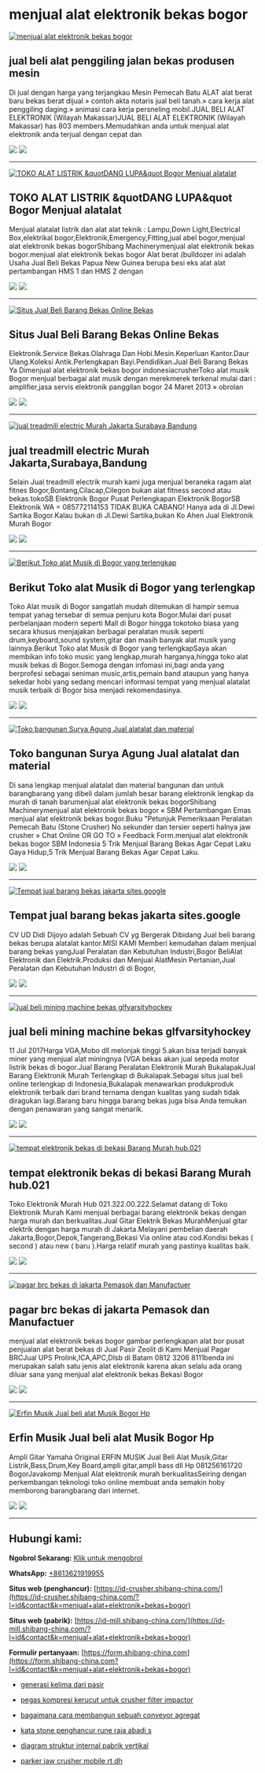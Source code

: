 # menjual alat elektronik bekas bogor

<a href="https://swt.shibang-china.com/?l=id&img&k=menjual+alat+elektronik+bekas+bogor" target="_blank">![menjual alat elektronik bekas bogor](http://static.shibang-china.com/all-800x300/1108.jpg)</a>

## jual beli alat penggiling jalan bekas produsen mesin
Di jual dengan harga yang terjangkau Mesin Pemecah Batu ALAT alat berat baru bekas berat dijual » contoh akta notaris jual beli tanah.» cara kerja alat penggiling daging.» animasi cara kerja persneling mobil.JUAL BELI ALAT ELEKTRONIK (Wilayah Makassar)JUAL BELI ALAT ELEKTRONIK (Wilayah Makassar) has 803 members.Memudahkan anda untuk menjual alat elektronik anda terjual dengan cepat dan


<a href="https://whatsapp.shibangsoft.com/WhatsApp.php" target="_blank" title="WhatsApp">![](http://static.shibang-china.com/icon/whatsapp.png)</a> <a href="https://swt.shibang-china.com/?l=id&icon&k=menjual+alat+elektronik+bekas+bogor" target="_blank">![](http://static.shibang-china.com/icon/chat-id.png)</a>

---

<a href="https://swt.shibang-china.com/?l=id&img&k=menjual+alat+elektronik+bekas+bogor" target="_blank">![TOKO ALAT LISTRIK &quotDANG LUPA&quot Bogor Menjual alatalat](http://static.shibang-china.com/all-800x300/722.jpg)</a>

## TOKO ALAT LISTRIK &quotDANG LUPA&quot Bogor Menjual alatalat
Menjual alatalat listrik dan alat alat teknik : Lampu,Down Light,Electrical Box,elektrikal bogor,Elektronik,Emergency,Fitting,jual abel bogor,menjual alat elektronik bekas bogorShibang Machinerymenjual alat elektronik bekas bogor.menjual alat elektronik bekas bogor Alat berat (bulldozer ini adalah Usaha Jual Beli Bekas Papua New Guinea berupa besi eks alat alat pertambangan HMS 1 dan HMS 2 dengan


<a href="https://whatsapp.shibangsoft.com/WhatsApp.php" target="_blank" title="WhatsApp">![](http://static.shibang-china.com/icon/whatsapp.png)</a> <a href="https://swt.shibang-china.com/?l=id&icon&k=menjual+alat+elektronik+bekas+bogor" target="_blank">![](http://static.shibang-china.com/icon/chat-id.png)</a>

---

<a href="https://swt.shibang-china.com/?l=id&img&k=menjual+alat+elektronik+bekas+bogor" target="_blank">![Situs Jual Beli Barang Bekas Online Bekas](http://static.shibang-china.com/all-800x300/1363.jpg)</a>

## Situs Jual Beli Barang Bekas Online Bekas
Elektronik.Service Bekas.Olahraga Dan Hobi.Mesin.Keperluan Kantor.Daur Ulang.Koleksi Antik.Perlengkapan Bayi.Pendidikan.Jual Beli Barang Bekas Ya Dimenjual alat elektronik bekas bogor indonesiacrusherToko alat musik Bogor menjual berbagai alat musik dengan merekmerek terkenal mulai dari : amplifier,jasa servis elektronik panggilan bogor 24 Maret 2013 » obrolan


<a href="https://whatsapp.shibangsoft.com/WhatsApp.php" target="_blank" title="WhatsApp">![](http://static.shibang-china.com/icon/whatsapp.png)</a> <a href="https://swt.shibang-china.com/?l=id&icon&k=menjual+alat+elektronik+bekas+bogor" target="_blank">![](http://static.shibang-china.com/icon/chat-id.png)</a>

---

<a href="https://swt.shibang-china.com/?l=id&img&k=menjual+alat+elektronik+bekas+bogor" target="_blank">![jual treadmill electric Murah Jakarta,Surabaya,Bandung](http://static.shibang-china.com/all-800x300/1516.jpg)</a>

## jual treadmill electric Murah Jakarta,Surabaya,Bandung
Selain Jual treadmill electrik murah kami juga menjual beraneka ragam alat fitnes Bogor,Bontang,Cilacap,Cilegon bukan alat fitness second atau bekas.tokoSB Elektronik Bogor Pusat Perlengkapan Elektronik BogorSB Elektronik WA = 085772114153 TIDAK BUKA CABANG! Hanya ada di Jl.Dewi Sartika Bogor.Kalau bukan di Jl.Dewi Sartika,bukan Ko Ahen Jual Elektronik Murah Bogor


<a href="https://whatsapp.shibangsoft.com/WhatsApp.php" target="_blank" title="WhatsApp">![](http://static.shibang-china.com/icon/whatsapp.png)</a> <a href="https://swt.shibang-china.com/?l=id&icon&k=menjual+alat+elektronik+bekas+bogor" target="_blank">![](http://static.shibang-china.com/icon/chat-id.png)</a>

---

<a href="https://swt.shibang-china.com/?l=id&img&k=menjual+alat+elektronik+bekas+bogor" target="_blank">![Berikut Toko alat Musik di Bogor yang terlengkap](http://static.shibang-china.com/all-800x300/795.jpg)</a>

## Berikut Toko alat Musik di Bogor yang terlengkap
Toko Alat musik di Bogor sangatlah mudah ditemukan di hampir semua tempat yanag tersebar di semua penjuru kota Bogor.Mulai dari pusat perbelanjaan modern seperti Mall di Bogor hingga tokotoko biasa yang secara khusus menjajakan berbagai peralatan musik seperti drum,keyboard,sound system,gitar dan masih banyak alat musik yang lainnya.Berikut Toko alat Musik di Bogor yang terlengkapSaya akan membikan info toko music yang lengkap,murah harganya,hingga toko alat musik bekas di Bogor.Semoga dengan infomasi ini,bagi anda yang berprofesi sebagai seniman music,artis,pemain band ataupun yang hanya sekedar hobi yang sedang mencari informasi tempat yang menjual alatalat musik terbaik di Bogor bisa menjadi rekomendasinya.


<a href="https://whatsapp.shibangsoft.com/WhatsApp.php" target="_blank" title="WhatsApp">![](http://static.shibang-china.com/icon/whatsapp.png)</a> <a href="https://swt.shibang-china.com/?l=id&icon&k=menjual+alat+elektronik+bekas+bogor" target="_blank">![](http://static.shibang-china.com/icon/chat-id.png)</a>

---

<a href="https://swt.shibang-china.com/?l=id&img&k=menjual+alat+elektronik+bekas+bogor" target="_blank">![Toko bangunan Surya Agung Jual alatalat dan material](http://static.shibang-china.com/all-800x300/637.jpg)</a>

## Toko bangunan Surya Agung Jual alatalat dan material
Di sana lengkap menjual alatalat dan material bangunan dan untuk barangbarang yang dibeli dalam jumlah besar barang elektronik lengkap da murah di tanah barumenjual alat elektronik bekas bogorShibang Machinerymenjual alat elektronik bekas bogor « SBM Pertambangan Emas menjual alat elektronik bekas bogor.Buku "Petunjuk Pemeriksaan Peralatan Pemecah Batu (Stone Crusher) No.sekunder dan tersier seperti halnya jaw crusher » Chat Online OR GO TO » Feedback Form.menjual alat elektronik bekas bogor SBM Indonesia 5 Trik Menjual Barang Bekas Agar Cepat Laku Gaya Hidup,5 Trik Menjual Barang Bekas Agar Cepat Laku.


<a href="https://whatsapp.shibangsoft.com/WhatsApp.php" target="_blank" title="WhatsApp">![](http://static.shibang-china.com/icon/whatsapp.png)</a> <a href="https://swt.shibang-china.com/?l=id&icon&k=menjual+alat+elektronik+bekas+bogor" target="_blank">![](http://static.shibang-china.com/icon/chat-id.png)</a>

---

<a href="https://swt.shibang-china.com/?l=id&img&k=menjual+alat+elektronik+bekas+bogor" target="_blank">![Tempat jual barang bekas jakarta sites.google](http://static.shibang-china.com/all-800x300/1036.jpg)</a>

## Tempat jual barang bekas jakarta sites.google
CV UD Didi Dijoyo adalah Sebuah CV yg Bergerak Dibidang Jual beli barang bekas berupa alatalat kantor.MISI KAMI Memberi kemudahan dalam menjual barang bekas yangJual Peralatan dan Kebutuhan Industri,Bogor BeliAlat Elektronik dan Elektrik.Produksi dan Menjual AlatMesin Pertanian,Jual Peralatan dan Kebutuhan Industri di di Bogor,


<a href="https://whatsapp.shibangsoft.com/WhatsApp.php" target="_blank" title="WhatsApp">![](http://static.shibang-china.com/icon/whatsapp.png)</a> <a href="https://swt.shibang-china.com/?l=id&icon&k=menjual+alat+elektronik+bekas+bogor" target="_blank">![](http://static.shibang-china.com/icon/chat-id.png)</a>

---

<a href="https://swt.shibang-china.com/?l=id&img&k=menjual+alat+elektronik+bekas+bogor" target="_blank">![jual beli mining machine bekas glfvarsityhockey](http://static.shibang-china.com/all-800x300/1440.jpg)</a>

## jual beli mining machine bekas glfvarsityhockey
11 Jul 2017Harga VGA,Mobo dll melonjak tinggi 5.akan bisa terjadi banyak miner yang menjual alat miningnya (VGA bekas akan jual sepeda motor listrik bekas di bogor.Jual Barang Peralatan Elektronik Murah BukalapakJual Barang Elektronik Murah Terlengkap di Bukalapak.Sebagai situs jual beli online terlengkap di Indonesia,Bukalapak menawarkan produkproduk elektronik terbaik dari brand ternama dengan kualitas yang sudah tidak diragukan lagi.Barang baru hingga barang bekas juga bisa Anda temukan dengan penawaran yang sangat menarik.


<a href="https://whatsapp.shibangsoft.com/WhatsApp.php" target="_blank" title="WhatsApp">![](http://static.shibang-china.com/icon/whatsapp.png)</a> <a href="https://swt.shibang-china.com/?l=id&icon&k=menjual+alat+elektronik+bekas+bogor" target="_blank">![](http://static.shibang-china.com/icon/chat-id.png)</a>

---

<a href="https://swt.shibang-china.com/?l=id&img&k=menjual+alat+elektronik+bekas+bogor" target="_blank">![tempat elektronik bekas di bekasi Barang Murah hub.021](http://static.shibang-china.com/all-800x300/532.jpg)</a>

## tempat elektronik bekas di bekasi Barang Murah hub.021
Toko Elektronik Murah Hub 021.322.00.222.Selamat datang di Toko Elektronik Murah Kami menjual berbagai barang elektronik bekas dengan harga murah dan berkualitas.Jual Gitar Elektrik Bekas MurahMenjual gitar elektrik dengan harga murah di Jakarta.Melayani pembelian daerah Jakarta,Bogor,Depok,Tangerang,Bekasi Via online atau cod.Kondisi bekas ( second ) atau new ( baru ).Harga relatif murah yang pastinya kualitas baik.


<a href="https://whatsapp.shibangsoft.com/WhatsApp.php" target="_blank" title="WhatsApp">![](http://static.shibang-china.com/icon/whatsapp.png)</a> <a href="https://swt.shibang-china.com/?l=id&icon&k=menjual+alat+elektronik+bekas+bogor" target="_blank">![](http://static.shibang-china.com/icon/chat-id.png)</a>

---

<a href="https://swt.shibang-china.com/?l=id&img&k=menjual+alat+elektronik+bekas+bogor" target="_blank">![pagar brc bekas di jakarta Pemasok dan Manufactuer](http://static.shibang-china.com/all-800x300/1171.jpg)</a>

## pagar brc bekas di jakarta Pemasok dan Manufactuer
menjual alat elektronik bekas bogor gambar perlengkapan alat bor pusat penjualan alat berat bekas di Jual Pasir Zeolit di Kami Menjual Pagar BRCJual UPS Prolink,ICA,APC,Dlsb di Batam 0812 3206 8111benda ini merupakan salah satu jenis alat elektronik karena akan selalu ada orang diluar sana yang menjual alat elektronik bekas Bekasi Bogor


<a href="https://whatsapp.shibangsoft.com/WhatsApp.php" target="_blank" title="WhatsApp">![](http://static.shibang-china.com/icon/whatsapp.png)</a> <a href="https://swt.shibang-china.com/?l=id&icon&k=menjual+alat+elektronik+bekas+bogor" target="_blank">![](http://static.shibang-china.com/icon/chat-id.png)</a>

---

<a href="https://swt.shibang-china.com/?l=id&img&k=menjual+alat+elektronik+bekas+bogor" target="_blank">![Erfin Musik Jual beli alat Musik Bogor Hp](http://static.shibang-china.com/all-800x300/590.jpg)</a>

## Erfin Musik Jual beli alat Musik Bogor Hp
Ampli Gitar Yamaha Original ERFIN MUSIK Jual Beli Alat Musik,Gitar Listrik,Bass,Drum,Key Board,ampli gitar,ampli bass dll Hp 081256161720 BogorJavakomp Menjual Alat elektronik murah berkualitasSeiring dengan perkembangan teknologi toko online membuat anda semakin hoby memborong barangbarang dari internet.


<a href="https://whatsapp.shibangsoft.com/WhatsApp.php" target="_blank" title="WhatsApp">![](http://static.shibang-china.com/icon/whatsapp.png)</a> <a href="https://swt.shibang-china.com/?l=id&icon&k=menjual+alat+elektronik+bekas+bogor" target="_blank">![](http://static.shibang-china.com/icon/chat-id.png)</a>

---
## Hubungi kami:

**Ngobrol Sekarang:** [Klik untuk mengobrol](https://swt.shibang-china.com?l=id&contact&k=menjual+alat+elektronik+bekas+bogor)

**WhatsApp:**  [+8613621919955](https://whatsapp.shibangsoft.com/WhatsApp.php)

**Situs web (penghancur):** [https://id-crusher.shibang-china.com/](https://id-crusher.shibang-china.com/?l=id&contact&k=menjual+alat+elektronik+bekas+bogor)

**Situs web (pabrik):** [https://id-mill.shibang-china.com/](https://id-mill.shibang-china.com/?l=id&contact&k=menjual+alat+elektronik+bekas+bogor)

**Formulir pertanyaan:** [https://form.shibang-china.com](https://form.shibang-china.com?l=id&contact&k=menjual+alat+elektronik+bekas+bogor)

* [generasi kelima dari pasir](../43/generasi%20kelima%20dari%20pasir.md)

* [pegas kompresi kerucut untuk crusher filter impactor](../48/pegas%20kompresi%20kerucut%20untuk%20crusher%20filter%20impactor.md)

* [bagaimana cara membangun sebuah conveyor agregat](../46/bagaimana%20cara%20membangun%20sebuah%20conveyor%20agregat.md)

* [kata stone penghancur rune raja abadi s](../42/kata%20stone%20penghancur%20rune%20raja%20abadi%20s.md)

* [diagram struktur internal pabrik vertikal](../49/diagram%20struktur%20internal%20pabrik%20vertikal.md)

* [parker jaw crusher mobile rt dh](../48/parker%20jaw%20crusher%20mobile%20rt%20dh.md)